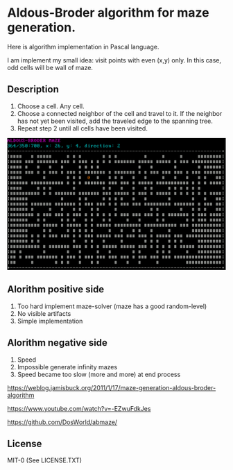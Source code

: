# Aldous-Broder algorithm for maze generation.

Here is algorithm implementation in Pascal language.

I am implement my small idea: visit points with even (x,y) only.
In this case, odd cells will be wall of maze.

## Description

1. Choose a cell. Any cell.
2. Choose a connected neighbor of the cell and travel to it.
   If the neighbor has not yet been visited, add the traveled edge
   to the spanning tree.
3. Repeat step 2 until all cells have been visited.

![Screenshot: maze generation](https://github.com/DosWorld/abmaze/blob/master/ABMAZE.PNG?raw=true)

## Alorithm positive side

1. Too hard implement maze-solver (maze has a good random-level)
2. No visible artifacts
3. Simple implementation

## Alorithm negative side

1. Speed
2. Impossible generate infinity mazes
3. Speed became too slow (more and more) at end process

https://weblog.jamisbuck.org/2011/1/17/maze-generation-aldous-broder-algorithm

https://www.youtube.com/watch?v=-EZwuFdkJes

https://github.com/DosWorld/abmaze/

## License

MIT-0 (See LICENSE.TXT)

